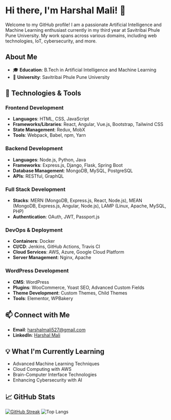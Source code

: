 
# Hi there, I'm Harshal Mali! 👋


Welcome to my GitHub profile! I am a passionate Artificial Intelligence and Machine Learning enthusiast currently in my third year at Savitribai Phule Pune University. My work spans across various domains, including web technologies, IoT, cybersecurity, and more.

## About Me

- 🎓 **Education**: B.Tech in Artificial Intelligence and Machine Learning
- 🏫 **University**: Savitribai Phule Pune University

## 🔧 Technologies & Tools

### Frontend Development
- **Languages**: HTML, CSS, JavaScript
- **Frameworks/Libraries**: React, Angular, Vue.js, Bootstrap, Tailwind CSS
- **State Management**: Redux, MobX
- **Tools**: Webpack, Babel, npm, Yarn

### Backend Development
- **Languages**: Node.js, Python, Java
- **Frameworks**: Express.js, Django, Flask, Spring Boot
- **Database Management**: MongoDB, MySQL, PostgreSQL
- **APIs**: RESTful, GraphQL

### Full Stack Development
- **Stacks**: MERN (MongoDB, Express.js, React, Node.js), MEAN (MongoDB, Express.js, Angular, Node.js), LAMP (Linux, Apache, MySQL, PHP)
- **Authentication**: OAuth, JWT, Passport.js

### DevOps & Deployment
- **Containers**: Docker
- **CI/CD**: Jenkins, GitHub Actions, Travis CI
- **Cloud Services**: AWS, Azure, Google Cloud Platform
- **Server Management**: Nginx, Apache

### WordPress Development
- **CMS**: WordPress
- **Plugins**: WooCommerce, Yoast SEO, Advanced Custom Fields
- **Theme Development**: Custom Themes, Child Themes
- **Tools**: Elementor, WPBakery

## 📫 Connect with Me

- **Email**: [harshalmali527@gmail.com](mailto:harshalmali527@gmail.com)
- **LinkedIn**: [Harshal Mali](https://www.linkedin.com/in/harshalmali/)

## 💡 What I'm Currently Learning

- Advanced Machine Learning Techniques
- Cloud Computing with AWS
- Brain-Computer Interface Technologies
- Enhancing Cybersecurity with AI

## 📈 GitHub Stats

[![GitHub Streak](https://streak-stats.demolab.com?user=harshalmali5&theme=dark&mode=weekly&card_height=130&hide_current_streak=true)](https://git.io/streak-stats) ![Top Langs](https://github-readme-stats.vercel.app/api/top-langs/?username=harshalmali5&layout=compact&theme=radical) 

